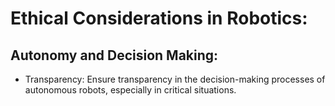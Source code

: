 # Ethical Considerations in Robotics:


## Autonomy and Decision Making:
 - Transparency: Ensure transparency in the decision-making processes of autonomous robots, especially in critical situations.
